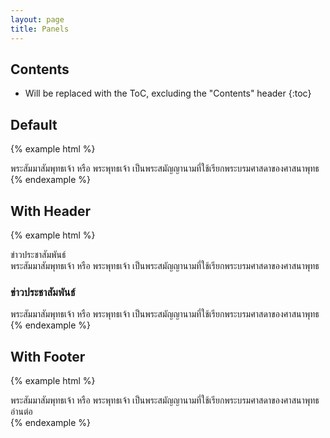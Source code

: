 ```yaml
---
layout: page
title: Panels
---
```


## Contents

* Will be replaced with the ToC, excluding the "Contents" header
{:toc}

## Default
{% example html %}
<div class="panel panel-default">
	<div class="panel-body">
		พระสัมมาสัมพุทธเจ้า หรือ พระพุทธเจ้า เป็นพระสมัญญานามที่ใช้เรียกพระบรมศาสดาของศาสนาพุทธ
	</div>
</div>
{% endexample %}

## With Header
{% example html %}
<div class="panel panel-default">
	<div class="panel-header">ข่าวประชาสัมพันธ์</div>
		<div class="panel-body">
			พระสัมมาสัมพุทธเจ้า หรือ พระพุทธเจ้า เป็นพระสมัญญานามที่ใช้เรียกพระบรมศาสดาของศาสนาพุทธ
		</div>
</div>

<div class="panel panel-default">
	<div class="panel-header">
		<h3 class="panel-title">ข่าวประชาสัมพันธ์</h3>
	</div>
	<div class="panel-body">
		พระสัมมาสัมพุทธเจ้า หรือ พระพุทธเจ้า เป็นพระสมัญญานามที่ใช้เรียกพระบรมศาสดาของศาสนาพุทธ
	</div>
</div>
{% endexample %}

## With Footer
{% example html %}
<div class="panel panel-default">
	<div class="panel-body">
		พระสัมมาสัมพุทธเจ้า หรือ พระพุทธเจ้า เป็นพระสมัญญานามที่ใช้เรียกพระบรมศาสดาของศาสนาพุทธ
	</div>
	<div class="panel-footer">
		อ่านต่อ
	</div>
</div>
{% endexample %}
